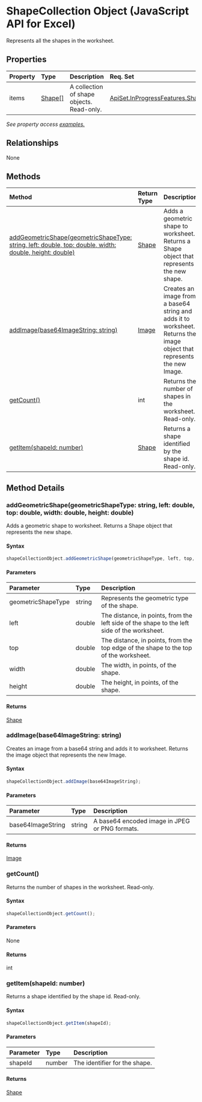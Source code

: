 # ShapeCollection Object (JavaScript API for Excel)

Represents all the shapes in the worksheet.

## Properties

| Property	   | Type	|Description| Req. Set|
|:---------------|:--------|:----------|:----|
|items|[Shape[]](shape.md)|A collection of shape objects. Read-only.|[ApiSet.InProgressFeatures.ShapeAPIs](../requirement-sets/excel-api-requirement-sets.md)|

_See property access [examples.](#property-access-examples)_

## Relationships
None


## Methods

| Method		   | Return Type	|Description| Req. Set|
|:---------------|:--------|:----------|:----|
|[addGeometricShape(geometricShapeType: string, left: double, top: double, width: double, height: double)](#addgeometricshapegeometricshapetype-string-left-double-top-double-width-double-height-double)|[Shape](shape.md)|Adds a geometric shape to worksheet. Returns a Shape object that represents the new shape.|[ApiSet.InProgressFeatures.ShapeAPIs](../requirement-sets/excel-api-requirement-sets.md)|
|[addImage(base64ImageString: string)](#addimagebase64imagestring-string)|[Image](image.md)|Creates an image from a base64 string and adds it to worksheet. Returns the image object that represents the new Image.|[ApiSet.InProgressFeatures.ShapeAPIs](../requirement-sets/excel-api-requirement-sets.md)|
|[getCount()](#getcount)|int|Returns the number of shapes in the worksheet. Read-only.|[ApiSet.InProgressFeatures.ShapeAPIs](../requirement-sets/excel-api-requirement-sets.md)|
|[getItem(shapeId: number)](#getitemshapeid-number)|[Shape](shape.md)|Returns a shape identified by the shape id. Read-only.|[ApiSet.InProgressFeatures.ShapeAPIs](../requirement-sets/excel-api-requirement-sets.md)|

## Method Details


### addGeometricShape(geometricShapeType: string, left: double, top: double, width: double, height: double)
Adds a geometric shape to worksheet. Returns a Shape object that represents the new shape.

#### Syntax
```js
shapeCollectionObject.addGeometricShape(geometricShapeType, left, top, width, height);
```

#### Parameters
| Parameter	   | Type	|Description|
|:---------------|:--------|:----------|
|geometricShapeType|string|Represents the geometric type of the shape.|
|left|double|The distance, in points, from the left side of the shape to the left side of the worksheet.|
|top|double| The distance, in points, from the top edge of the shape to the top of the worksheet.|
|width|double|The width, in points, of the shape.|
|height|double|The height, in points, of the shape.|

#### Returns
[Shape](shape.md)

### addImage(base64ImageString: string)
Creates an image from a base64 string and adds it to worksheet. Returns the image object that represents the new Image.

#### Syntax
```js
shapeCollectionObject.addImage(base64ImageString);
```

#### Parameters
| Parameter	   | Type	|Description|
|:---------------|:--------|:----------|
|base64ImageString|string|A base64 encoded image in JPEG or PNG formats.|

#### Returns
[Image](image.md)

### getCount()
Returns the number of shapes in the worksheet. Read-only.

#### Syntax
```js
shapeCollectionObject.getCount();
```

#### Parameters
None

#### Returns
int

### getItem(shapeId: number)
Returns a shape identified by the shape id. Read-only.

#### Syntax
```js
shapeCollectionObject.getItem(shapeId);
```

#### Parameters
| Parameter	   | Type	|Description|
|:---------------|:--------|:----------|
|shapeId|number|The identifier for the shape.|

#### Returns
[Shape](shape.md)
